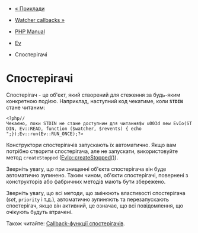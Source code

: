 - [« Приклади](ev.examples.md)
- [Watcher callbacks »](ev.watcher-callbacks.md)

- [PHP Manual](index.md)
- [Ev](book.ev.md)
- Спостерігачі

# Спостерігачі

Спостерігач - це об'єкт, який створений для стеження за будь-яким
конкретною подією. Наприклад, наступний код чекатиме, коли
**`STDIN`** стане читаним:

` <?php// Чекаємо, поки STDIN не стане доступним для читання$w u003d new EvIo(STDIN, Ev::READ, function ($watcher, $revents) { echo 
";});Ev::run(Ev::RUN_ONCE);?> `

Конструктори спостерігачів запускають їх автоматично. Якщо вам потрібно
створити спостерігача, але не запускати, використовуйте метод `createStopped`
([EvIo::createStopped()](evio.createstopped.md)).

Зверніть увагу, що при знищенні об'єкта спостерігача він буде
автоматично зупинено. Таким чином, об'єкти спостерігачі,
повернені з конструкторів або фабричних методів мають бути
збережено.

Зверніть увагу, що всі методи, що змінюють властивості спостерігача
(*set*, `priority` і т.д.), автоматично зупиняють та перезапускають
спостерігач, якщо він активний, це означає, що всі повідомлення, що очікують
будуть втрачені.

Також читайте: [Callback-функції спостерігачів](ev.watcher-callbacks.md).
